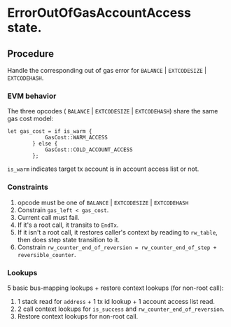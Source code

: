 # ErrorOutOfGasAccountAccess state.

## Procedure

Handle the corresponding out of gas error for `BALANCE`  | `EXTCODESIZE` | `EXTCODEHASH`.

### EVM behavior

The three opcodes ( `BALANCE`  | `EXTCODESIZE` | `EXTCODEHASH`) share the same gas cost model:

```
let gas_cost = if is_warm {
            GasCost::WARM_ACCESS
        } else {
            GasCost::COLD_ACCOUNT_ACCESS
        };

```
`is_warm` indicates target tx account is in account access list or not. 

### Constraints

1. opcode must be one of  `BALANCE`  | `EXTCODESIZE` | `EXTCODEHASH`
2. Constrain `gas_left < gas_cost`.
3. Current call must fail.
4. If it's a root call, it transits to `EndTx`.
5. If it isn't a root call, it restores caller's context by reading to `rw_table`, then does step state transition to it.
6. Constrain `rw_counter_end_of_reversion = rw_counter_end_of_step + reversible_counter`.

### Lookups

5 basic bus-mapping lookups + restore context lookups (for non-root call):

1. 1 stack read for `address` + 1 tx id lookup + 1 account access list read.
2. 2 call context lookups for `is_success` and `rw_counter_end_of_reversion`.
3. Restore context lookups for non-root call.
